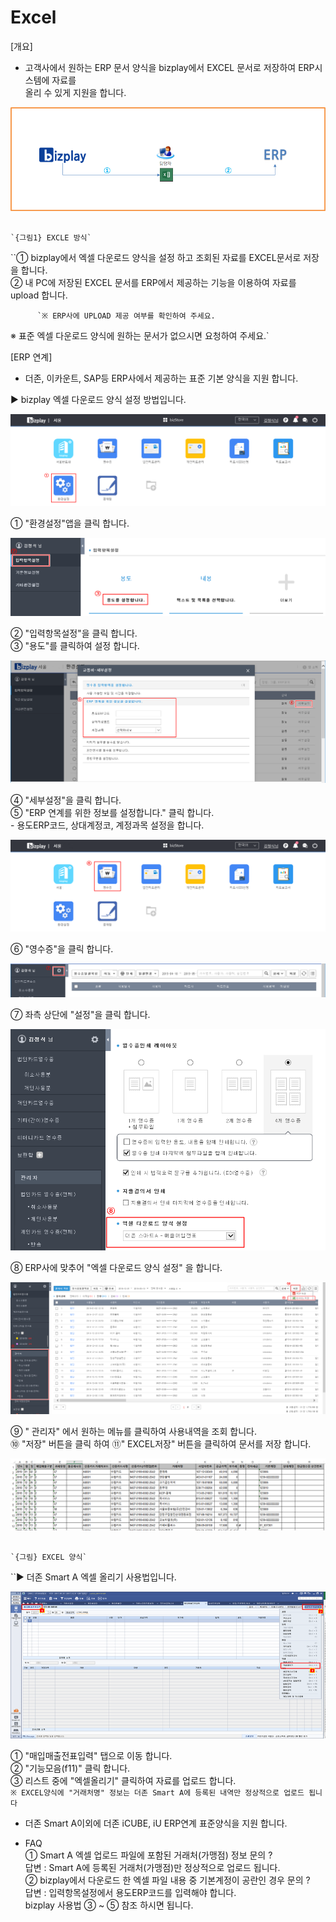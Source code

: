 # Excel

\[개요\]  
 - 고객사에서 원하는 ERP 문서 양식을 bizplay에서 EXCEL 문서로 저장하여 ERP시스템에 자료를  
  올리 수 있게 지원을 합니다.

![](../../.gitbook/assets/image%20%284%29.png)

                                                                          `{그림1} EXCLE 방식`  
  
   ``① bizplay에서 엑셀 다운로드 양식을 설정 하고 조회된 자료를 EXCEL문서로 저장을 합니다.  
         ② 내 PC에 저장된 EXCEL 문서를 ERP에서 제공하는 기능을 이용하여 자료를 upload 합니다.

          `※ ERP사에 UPLOAD 제공 여부를 확인하여 주세요.  
 ※ 표준 엑셀 다운로드 양식에 원하는 문서가 없으시면 요청하여 주세요.`

\[ERP 연계\]  
 - 더존, 이카운트, SAP등 ERP사에서 제공하는 표준 기본 양식을 지원 합니다.

 ▶ bizplay 엑셀 다운로드 양식 설정 방법입니다.

![](../../.gitbook/assets/image%20%2876%29.png)

   ① "환경설정"앱을 클릭 합니다.

![](../../.gitbook/assets/image%20%28106%29.png)

   ② "입력항목설정"을 클릭 합니다.  
   ③ "용도"를 클릭하여 설정 합니다.

![](../../.gitbook/assets/image%20%28189%29.png)

④ "세부설정"을 클릭 합니다.  
⑤ "ERP 연계를 위한 정보를 설정합니다." 클릭 합니다.  
    - 용도ERP코드, 상대계정코, 계정과목 설정을 합니다.

![](../../.gitbook/assets/image%20%28119%29.png)

   ⑥ "영수증"을 클릭 합니다.

![](../../.gitbook/assets/image%20%28133%29.png)

   ⑦ 좌측 상단에 "설정"을 클릭 합니다.

![](../../.gitbook/assets/image%20%28148%29.png)

   ⑧ ERP사에 맞추어 "엑셀 다운로드 양식 설정" 을 합니다.

![](../../.gitbook/assets/image%20%2853%29.png)

   ⑨ " 관리자" 에서 원하는 메뉴를 클릭하여 사용내역을 조회 합니다.  
   ⑩ "저장" 버튼을 클릭 하여 ⑪" EXCEL저장" 버튼을 클릭하여 문서를 저장 합니다.

![](../../.gitbook/assets/image%20%2812%29.png)

                                                                         `{그림} EXCEL 양식`

 ``▶ 더존 Smart A 엑셀 올리기 사용법입니다.

![](../../.gitbook/assets/image%20%2839%29.png)

   ① "매입매출전표입력" 탭으로 이동 합니다.  
   ② "기능모음\(f11\)" 클릭 합니다.  
   ③ 리스트 중에 "엑셀올리기" 클릭하여 자료를 업로드 합니다.   
    `※ EXCEL양식에 "거래처명" 정보는 더존 Smart A에 등록된 내역만 정상적으로 업로드 됩니다`

 - 더존 Smart A이외에 더존 iCUBE, iU ERP연계 표준양식을 지원 합니다.

 - FAQ  
   ① Smart A 엑셀 업로드 파일에 포함된 거래처\(가맹점\) 정보 문의 ?  
       답변 : Smart A에 등록된 거래처\(가맹점\)만 정상적으로 업로드 됩니다.  
   ② bizplay에서 다운로드 한 엑셀 파일 내용 중 기본계정이 공란인 경우 문의 ?  
       답변 : 입력항목설정에서 용도ERP코드를 입력해야 합니다.  
                   bizplay 사용법 ③ ~ ⑤ 참조 하시면 됩니다.

